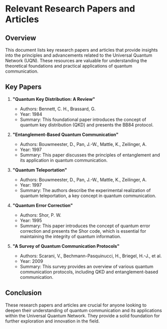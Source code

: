 # Relevant Research Papers and Articles

## Overview

This document lists key research papers and articles that provide insights into the principles and advancements related to the Universal Quantum Network (UQN). These resources are valuable for understanding the theoretical foundations and practical applications of quantum communication.

## Key Papers

1. **"Quantum Key Distribution: A Review"**
   - Authors: Bennett, C. H., Brassard, G.
   - Year: 1984
   - Summary: This foundational paper introduces the concept of quantum key distribution (QKD) and presents the BB84 protocol.

2. **"Entanglement-Based Quantum Communication"**
   - Authors: Bouwmeester, D., Pan, J.-W., Mattle, K., Zeilinger, A.
   - Year: 1997
   - Summary: This paper discusses the principles of entanglement and its application in quantum communication.

3. **"Quantum Teleportation"**
   - Authors: Bouwmeester, D., Pan, J.-W., Mattle, K., Zeilinger, A.
   - Year: 1997
   - Summary: The authors describe the experimental realization of quantum teleportation, a key concept in quantum communication.

4. **"Quantum Error Correction"**
   - Authors: Shor, P. W.
   - Year: 1995
   - Summary: This paper introduces the concept of quantum error correction and presents the Shor code, which is essential for maintaining the integrity of quantum information.

5. **"A Survey of Quantum Communication Protocols"**
   - Authors: Scarani, V., Bechmann-Pasquinucci, H., Briegel, H.-J., et al.
   - Year: 2009
   - Summary: This survey provides an overview of various quantum communication protocols, including QKD and entanglement-based communication.

## Conclusion

These research papers and articles are crucial for anyone looking to deepen their understanding of quantum communication and its applications within the Universal Quantum Network. They provide a solid foundation for further exploration and innovation in the field.
